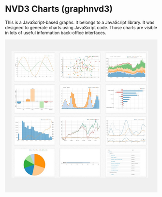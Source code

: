 # NVD3 Charts (graphnvd3)

This is a JavaScript-based graphs. It belongs to a JavaScript library. It was designed to generate charts using JavaScript code. Those charts are visible in lots of useful information back-office interfaces.

![Charts interface](<../../../../../.gitbook/assets/image (24) (2).png>)
